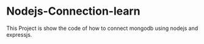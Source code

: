 # Nodejs-Connection-learn

This Project is show the code of how to connect mongodb using nodejs and expressjs.
